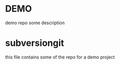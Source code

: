 # DEMO
demo repo
some description
# subversiongit
this file contains some of the repo for a demo project
